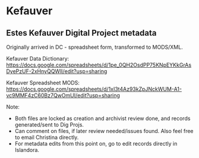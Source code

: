 # Kefauver
## Estes Kefauver Digital Project metadata

Originally arrived in DC - spreadsheet form, transformed to MODS/XML.

Kefauver Data Dictionary: https://docs.google.com/spreadsheets/d/1pe_0QH2OsdPP75KNpEYKkGrAsDyePzUF-2xHnyQQWlI/edit?usp=sharing

Kefauver Spreadsheet MODS: https://docs.google.com/spreadsheets/d/1xI3t4Az93kZpJNckWUM-A1-vc9MMF4zC60Bz7QwOmUI/edit?usp=sharing

Note: 
- Both files are locked as creation and archivist review done, and records generated/sent to Dig Projs. 
- Can comment on files, if later review needed/issues found. Also feel free to email Christina directly.
- For metadata edits from this point on, go to edit records directly in Islandora.

